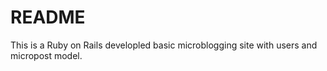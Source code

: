 # README

This is a Ruby on Rails developled basic microblogging site with users and micropost model.